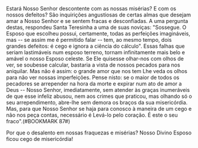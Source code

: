Estará Nosso Senhor descontente com as nossas misérias? E com os nossos defeitos? São inquirições angustiosas de certas almas que desejam amar a Nosso Senhor e se sentem fracas e desconfiadas. A uma pergunta destas, respondeu Santa Teresinha a uma de suas noviças: "Sossegue. O Esposo que escolheu possui, certamente, todas as perfeições imagináveis, mas -- se assim me é permitido falar -- tem, ao mesmo tempo, dois grandes defeitos: é cego e ignora a ciência do cálculo". Essas falhas que seriam lastimáveis num esposo terreno, tornam infinitamente mais belo e amável o nosso Esposo celeste. Se Ele quisesse olhar-nos com olhos de ver, se soubesse calcular, bastaria a vista de nossos pecados para nos aniquilar. Mas não é assim: o grande amor que nos tem Lhe veda os olhos para não ver nossas imperfeições. Pense nisto: se o maior de todos os pecadores se arrepender na hora da morte e expirar num ato de amor a Deus -- Nosso Senhor, imediatamente, sem atender às graças inumeráveis de que esse infeliz abusou, nem aos crimes que praticou, mas olhando só o seu arrependimento, abre-lhe sem demora os braços da sua misericórdia. Mas, para que Nosso Senhor se haja para conosco à maneira de um cego e não nos peça contas, necessário é Levá-lo pelo coração. É este o seu fraco".(#BOOKMARK 87#)

Por que o desalento em nossas fraquezas e misérias? Nosso Divino Esposo ficou cego de misericórdia!